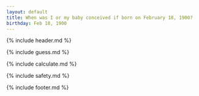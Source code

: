 ```yaml
---
layout: default
title: When was I or my baby conceived if born on February 18, 1900?
birthday: Feb 18, 1900
---
```


{% include header.md %}

{% include guess.md %}

{% include calculate.md %}

{% include safety.md %}

{% include footer.md %}



